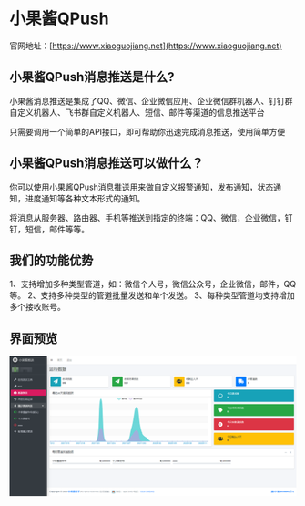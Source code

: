 # 小果酱QPush
官网地址：[https://www.xiaoguojiang.net](https://www.xiaoguojiang.net)
## 小果酱QPush消息推送是什么?
小果酱消息推送是集成了QQ、微信、企业微信应用、企业微信群机器人、钉钉群自定义机器人、飞书群自定义机器人、短信、邮件等渠道的信息推送平台

只需要调用一个简单的API接口，即可帮助你迅速完成消息推送，使用简单方便

## 小果酱QPush消息推送可以做什么？
你可以使用小果酱QPush消息推送用来做自定义报警通知，发布通知，状态通知，进度通知等各种文本形式的通知。

将消息从服务器、路由器、手机等推送到指定的终端：QQ、微信，企业微信，钉钉，短信，邮件等等。

## 我们的功能优势
1、支持增加多种类型管道，如：微信个人号，微信公众号，企业微信，邮件，QQ等。
2、支持多种类型的管道批量发送和单个发送。
3、每种类型管道均支持增加多个接收账号。

## 界面预览
![界面预览](https://raw.githubusercontent.com/bzlrj/qpush/main/2022011114075766%20(1).png "小果酱QPush")
